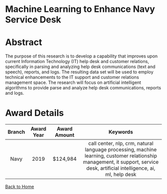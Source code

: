 
Machine Learning to Enhance Navy Service Desk
=============================================

# Abstract


The purpose of this research is to develop a capability that improves upon current Information Technology (IT) help desk and customer relations, specifically in parsing and analyzing help desk communications (text and speech), reports, and logs. The resulting data set will be used to employ technical enhancements to the IT support and customer relations management space. The research will focus on artificial intelligent algorithms to provide parse and analyze help desk communications, reports and logs.  

# Award Details

|Branch|Award Year|Award Amount|Keywords|
| :---: | :---: | :---: | :---: |
|Navy|2019|$124,984|call center, nlp, crm, natural language processing, machine learning, customer relationship management, it support, service desk, artificial intelligence, ai, ml, help desk|
  
  


[Back to Home](https://github.com/chrischow/dod_sbir_awards/JH/#1997)
